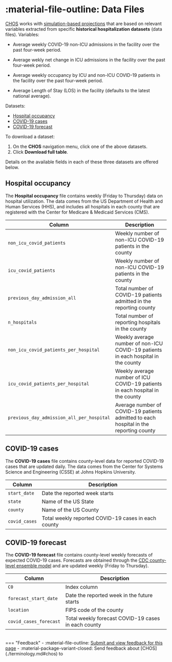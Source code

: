 # :material-file-outline: Data Files 

[CHOS](./terminology.md#chos) works with [simulation-based projections](./terminology.md#simulation-based-projection) that are based on relevant variables extracted from specific  **historical hospitalization datasets** (data files). Variables: 



- Average weekly COVID-19 non-ICU admissions in the facility over the past four-week period. 

- Average wekly net change in ICU admissions in the facility over the past four-week period. 

- Average weekly occupancy by ICU and non-ICU COVID-19 patients in the facility over the past four-week period. 

- Average Length of Stay (LOS) in the facility (defaults to the latest national average). 


Datasets: 

- [Hospital occupancy](#hospital-occupancy)
- [COVID-19 cases](#covid-19-cases)
- [COVID-19 forecast](covid-19-forecast)

To download a dataset: 

1. On the **CHOS** navigation menu, click one of the above datasets.  
2. Click **Download full table**. 


Details on the available fields in each of these three datasets are offered below.

## Hospital occupancy 

The **Hospital occupancy** file contains weekly (Friday to Thursday) data on hospital utilization. The data comes from the US Department of Health and Human Services (HHS), and includes all hospitals in each county that are registered with the Center for Medicare & Medicaid Services (CMS).


| Column     | Description                          |
| ----------- | ------------------------------------ |
| `non_icu_covid_patients`     | Weekly number of non-ICU COVID-19 patients in the county |
| `icu_covid_patients`    |     Weekly number of non-ICU COVID-19 patients in the county |
| `previous_day_admission_all`    |  Total number of COVID-19 patients admitted in the reporting county |
| `n_hospitals`    |    Total number of reporting hospitals in the county |
| `non_icu_covid_patients_per_hospital`    |  Weekly average number of non-ICU COVID-19 patients in each hospital in the county |
| `icu_covid_patients_per_hospital`    |  Weekly average number of ICU COVID-19 patients in each hospital in the county  |
| `previous_day_admission_all_per_hospital`    |   Average number of COVID-19 patients admitted to each hospital in the reporting county |


## COVID-19 cases 

The **COVID-19 cases** file contains county-level data for reported COVID-19 cases that are updated daily. The data comes from the Center for Systems Science and Engineering (CSSE) at Johns Hopkins University.


| Column      | Description                          |
| ----------- | ------------------------------------ |
| `start_date`      | Date the reported week starts    |
| `state`     | Name of the US State   |
| `county`    |   Name of the US County  |
| `covid_cases`      |   Total weekly reported COVID-19 cases in each county   |


## COVID-19 forecast

The **COVID-19 forecast** file contains county-level weekly forecasts of expected COVID-19 cases. Forecasts are obtained through the [CDC county-level ensemble model](./models.md#cdc-county-level-ensemble-model) and are updated weekly (Friday to Thursday). 

| Column      | Description                          |
| ----------- | ------------------------------------ |
| `C0`      |  Index column     |
| `forecast_start_date`      |  Date the reported week in the future starts     |
| `location`     | FIPS code of the county   |
| `covid_cases_forecast`    |  Total weekly forecast COVID-19 cases in each county   |


<br>
=== "Feedback"
    - :material-file-outline: <a href="https://github.com/h2oai/h2o-health/issues/new?assignees=5675sp&labels=chos%2Fdocumentation&template=chos_documentation_feedback.md&title=%5BCHOS+DOCS%5D" target="_blank">Submit and view feedback for this page</a>
    - :material-package-variant-closed: Send feedback about [CHOS](./terminology.md#chos) to <niki.athanasiadou@h2o.ai>